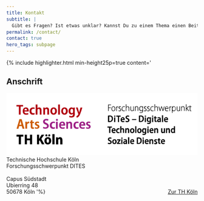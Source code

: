 ```yaml
---
title: Kontakt
subtitle: |
  Gibt es Fragen? Ist etwas unklar? Kannst Du zu einem Thema einen Beitrag leisten? Dann nimm über das Formular Kontakt mit uns auf. Wir suchen in unserem Team die richtige Ansprechpartner:in und melden uns wieder mit einer Antwort, so schnell es geht. Wenn Du magst, nehmen wir gerne Deine Kontaktdaten in unsere Datenbank auf.
permalink: /contact/
contact: true
hero_tags: subpage
---
```


{% include highlighter.html min-height25p=true content='

## Anschrift

<img src="/assets/img/logos/th_dites.png">
Technische Hochschule Köln
<br>
Forschungsschwerpunkt DITES
<br>
<br>
Capus Südstadt
<br>
Ubierring 48
<br>
50678 Köln
<a href="https://www.th-koeln.de/" class="button is-rounded is-dark" style="float: right">
      <span class="icon is-small">
        <i class="fas fa-external-link-alt fa-xs"></i>
      </span>
      <span>Zur TH Köln</span>
  </a>
'%}
